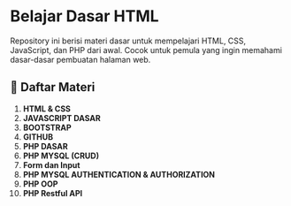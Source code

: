 # Belajar Dasar HTML

Repository ini berisi materi dasar untuk mempelajari HTML, CSS, JavaScript, dan PHP dari awal. Cocok untuk pemula yang ingin memahami dasar-dasar pembuatan halaman web.

## 📌 Daftar Materi

1. **HTML & CSS**
2. **JAVASCRIPT DASAR**
3. **BOOTSTRAP**
4. **GITHUB**
5. **PHP DASAR**
6. **PHP MYSQL (CRUD)**
7. **Form dan Input**
8. **PHP MYSQL AUTHENTICATION & AUTHORIZATION**
9. **PHP OOP**
10. **PHP Restful API**